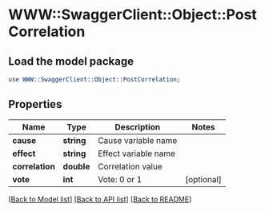 # WWW::SwaggerClient::Object::PostCorrelation

## Load the model package
```perl
use WWW::SwaggerClient::Object::PostCorrelation;
```

## Properties
Name | Type | Description | Notes
------------ | ------------- | ------------- | -------------
**cause** | **string** | Cause variable name | 
**effect** | **string** | Effect variable name | 
**correlation** | **double** | Correlation value | 
**vote** | **int** | Vote: 0 or 1 | [optional] 

[[Back to Model list]](../README.md#documentation-for-models) [[Back to API list]](../README.md#documentation-for-api-endpoints) [[Back to README]](../README.md)


